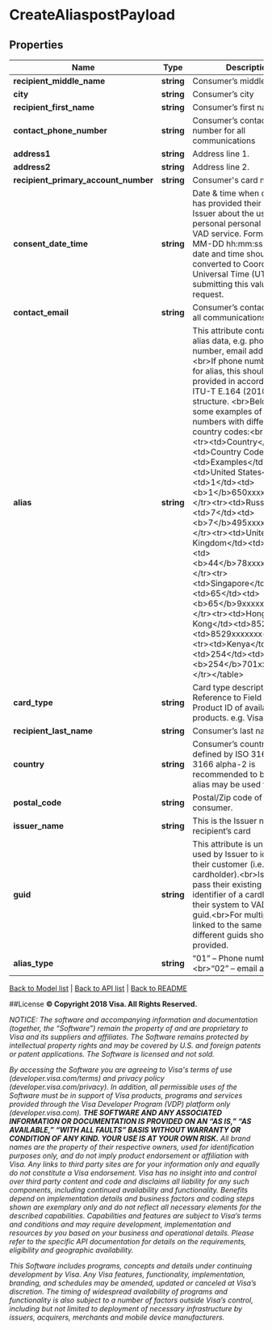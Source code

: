 # CreateAliaspostPayload

## Properties
Name | Type | Description | Notes
------------ | ------------- | ------------- | -------------
**recipient_middle_name** | **string** | Consumer’s middle name. | [optional] 
**city** | **string** | Consumer’s city | [optional] 
**recipient_first_name** | **string** | Consumer’s first name. | 
**contact_phone_number** | **string** | Consumer’s contact phone number for all communications | [optional] 
**address1** | **string** | Address line 1. | [optional] 
**address2** | **string** | Address line 2. | [optional] 
**recipient_primary_account_number** | **string** | Consumer&#39;s card number. | 
**consent_date_time** | **string** | Date &amp; time when consumer has provided their consent to Issuer about the use of their personal personal data for VAD service. Format: YYYY-MM-DD hh:mm:ss.  Local date and time should be converted to Coordinated Universal Time (UTC) before submitting this value in API request. | 
**contact_email** | **string** | Consumer’s contact email for all communications | [optional] 
**alias** | **string** | This attribute contains the alias data, e.g. phone number, email address, etc.&lt;br&gt;If phone number is used for alias, this should be provided in accordance with ITU-T E.164 (2010) number structure. &lt;br&gt;Below are some examples of phone numbers with different country codes:&lt;br&gt;&lt;table&gt;&lt;tr&gt;&lt;td&gt;Country&lt;/td&gt;&lt;td&gt;Country Code&lt;/td&gt;&lt;td&gt;Examples&lt;/td&gt;&lt;tr&gt;&lt;td&gt;United States&lt;/td&gt;&lt;td&gt;1&lt;/td&gt;&lt;td&gt;&lt;b&gt;1&lt;/b&gt;650xxxxxxx&lt;/td&gt;&lt;/tr&gt;&lt;tr&gt;&lt;td&gt;Russia&lt;/td&gt;&lt;td&gt;7&lt;/td&gt;&lt;td&gt;&lt;b&gt;7&lt;/b&gt;495xxxxxxx&lt;/td&gt;&lt;/tr&gt;&lt;tr&gt;&lt;td&gt;United Kingdom&lt;/td&gt;&lt;td&gt;44&lt;/td&gt;&lt;td&gt;&lt;b&gt;44&lt;/b&gt;78xxxxxxxx&lt;/td&gt;&lt;/tr&gt;&lt;tr&gt;&lt;td&gt;Singapore&lt;/td&gt;&lt;td&gt;65&lt;/td&gt;&lt;td&gt;&lt;b&gt;65&lt;/b&gt;9xxxxxxx&lt;/td&gt;&lt;/tr&gt;&lt;tr&gt;&lt;td&gt;Hong Kong&lt;/td&gt;&lt;td&gt;852&lt;/td&gt;&lt;td&gt;8529xxxxxxx&lt;/td&gt;&lt;/tr&gt;&lt;tr&gt;&lt;td&gt;Kenya&lt;/td&gt;&lt;td&gt;254&lt;/td&gt;&lt;td&gt;&lt;b&gt;254&lt;/b&gt;701xxxxxx&lt;/td&gt;&lt;/tr&gt;&lt;/table&gt; | 
**card_type** | **string** | Card type description. Reference to Field 62.23—Product ID of available card products. e.g. Visa Platinum | 
**recipient_last_name** | **string** | Consumer’s last name. | 
**country** | **string** | Consumer’s country code as defined by ISO 3166, ISO 3166 alpha-2 is recommended to be used if alias may be used for QR. | 
**postal_code** | **string** | Postal/Zip code of the consumer. | [optional] 
**issuer_name** | **string** | This is the Issuer name of recipient’s card | 
**guid** | **string** | This attribute is uniquely used by Issuer to identify their customer (i.e. consumer cardholder).&lt;br&gt;Issuer may pass their existing unique identifier of a cardholder of their system to VAD as a guid.&lt;br&gt;For multiple aliases linked to the same PAN, different guids should be provided. | 
**alias_type** | **string** | “01” – Phone number &lt;br&gt;“02” – email address | 

[Back to Model list](../../README.md#documentation-for-models)   |   [Back to API list](../../README.md#documentation-for-api-endpoints)   |   [Back to README](../../README.md)



##License
**© Copyright 2018 Visa. All Rights Reserved.**

*NOTICE: The software and accompanying information and documentation (together, the “Software”) remain the property of
and are proprietary to Visa and its suppliers and affiliates. The Software remains protected by intellectual property
rights and may be covered by U.S. and foreign patents or patent applications. The Software is licensed and not sold.*

*By accessing the Software you are agreeing to Visa's terms of use (developer.visa.com/terms) and privacy policy (developer.visa.com/privacy).
In addition, all permissible uses of the Software must be in support of Visa products, programs and services provided
through the Visa Developer Program (VDP) platform only (developer.visa.com). **THE SOFTWARE AND ANY ASSOCIATED
INFORMATION OR DOCUMENTATION IS PROVIDED ON AN “AS IS,” “AS AVAILABLE,” “WITH ALL FAULTS” BASIS WITHOUT WARRANTY OR
CONDITION OF ANY KIND. YOUR USE IS AT YOUR OWN RISK.** All brand names are the property of their respective owners, used for identification purposes only, and do not imply
product endorsement or affiliation with Visa. Any links to third party sites are for your information only and equally
do not constitute a Visa endorsement. Visa has no insight into and control over third party content and code and disclaims
all liability for any such components, including continued availability and functionality. Benefits depend on implementation
details and business factors and coding steps shown are exemplary only and do not reflect all necessary elements for the
described capabilities. Capabilities and features are subject to Visa’s terms and conditions and may require development,
implementation and resources by you based on your business and operational details. Please refer to the specific
API documentation for details on the requirements, eligibility and geographic availability.*

*This Software includes programs, concepts and details under continuing development by Visa. Any Visa features,
functionality, implementation, branding, and schedules may be amended, updated or canceled at Visa’s discretion.
The timing of widespread availability of programs and functionality is also subject to a number of factors outside Visa’s control,
including but not limited to deployment of necessary infrastructure by issuers, acquirers, merchants and mobile device manufacturers.*